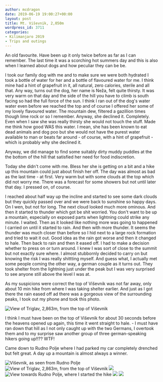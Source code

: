 ```yaml
---
author: mcdragon
date: 2019-06-19 19:00:27+00:00
layout: post
title: Mt. Viševnik, 2,050m
wordpress_id: 3711
categories:
- Kilimanjaro 2019
- Trips and outings
---
```



An old favourite. Have been up it only twice before as far as I can remember. The last time it was a scorching hot summers day and this is also when I learned about dogs and how peculiar they can be be.

I took our family dog with me and to make sure we were both hydrated I took a bottle of water for her and a bottle of flavoured water for me. I think mine had a hint of grapefruit in it, all natural, zero calories, sterile and all that. Any way, turns out the dog, her name is Neža, felt quite thirsty. It was very warm on that day and the side of the hill you have to climb is south facing so had the full force of the sun. I think I ran out of the dog's water water even before we reached the top and of course I offered her some of my lovely flavoured water. The mountain dew, filtered a gazillion times though lime rock or so I remember. Anyway, she declined it. Completely. Even when I saw she was really thirsty she would not touch the stuff. Made me think how good WAS this water. I mean, she has been known to eat dead animals and dog poo but she would not have the purest water available to man or beats far around - of course, with a hint of grapefruit - which is probably why she declined it. 

Anyway, we did manage to find some suitably dirty muddy puddles at the the bottom of the hill that satisfied her need for food indiscretion.


Today she didn't come with me. Bless her she is getting on a bit and a hike up this mountain could just about finish her off. The day was almost as bad as the last time - at first. Very warm but with some clouds at the top which did not worry me. There was a forecast for some showers but not until later that day. I pressed on, of course.


I reached about half way up the incline and started to see some dark clouds but they quickly passed over and we were back to sunshine so happy days. On I wen, but not for long. The next cloud looked much more ominous. And then it started to thunder which got be shit worried. You don't want to be up a mountain, especially on exposed parts when lightning could strike any minute. I waited. Then as it looked like nothing more was going to happened I carried on until it started to rain. And then with more thunder. It seems the thunder was much closer than before so I hid next to a large rock formation and tried to wait it out. Good idea as the rain got worse and then it changed to hale. Then back to rain and then it eased off. I had to make a decision whether to press on or turn around. I knew I was sort of close to the summit but not exactly sure where. I almost stubbornly decided to carry on but knowing the risk I was really shittting myself.  And guess what, I actually met some people coming the other way, a german couple as it turns out. They took shelter from the lightning just under the peak but I was very surprised to see anyone still above the level I was at.


As my suspicions were correct the top of Viševnik was not far away, only about 10 min hike from where I was taking shelter earlier. And just as I got there the rain eased off ad there was a gorgeous view of the surrounding peaks, I took out my phone and took this photo.

![View of Triglav, 2,863m, from the top of Viševnik](https://img.mcdowell.si/2019/06/2019-06-19-13.06.56-1-1024x576.jpg "View of Triglav, 2,863m, from the top of Viševnik")

I think I must have been on the top of Viševnik for about 30 seconds before the heavens opened up again, this time it went straight to hale. - I must have ran down that hill as I not only caught up with the two Germans, I overtook them and to my surprise saw another group of three german-speaking hikers going up!!?? WTF!

Came down to Rudno Polje where I had parked my car completely drenched but felt great. A day up a mountain is almost always a winner. 


![Viševnik, as seen from Rudno Polje](https://img.mcdowell.si/2019/06/2019-06-19-14.22.31-1024x577.jpg "Viševnik, as seen from Rudno Polje")
![View of Triglav, 2,863m, from the top of Viševnik](https://img.mcdowell.si/2019/06/2019-06-19-13.06.56-1-1024x576.jpg "View of Triglav, 2,863m, from the top of Viševnik")
![](https://img.mcdowell.si/2019/06/2019-06-19-12.34.02-1024x576.jpg)
![View towards Rudno Polje, where I started the hike](https://img.mcdowell.si/2019/06/2019-06-19-12.33.58-1-1024x576.jpg "View towards Rudno Polje, where I started the hike")
![](https://img.mcdowell.si/2019/06/2019-06-19-12.33.55-1024x576.jpg)
![](https://img.mcdowell.si/2019/06/2019-06-19-12.00.40-2-576x1024.jpg)


